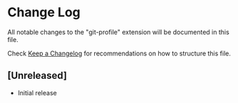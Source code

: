 # Change Log

All notable changes to the "git-profile" extension will be documented in this file.

Check [Keep a Changelog](http://keepachangelog.com/) for recommendations on how to structure this file.

## [Unreleased]

- Initial release